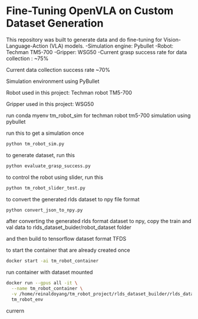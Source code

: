 # Fine-Tuning OpenVLA on Custom Dataset Generation

This repository was built to generate data and do fine-tuning for Vision-Language-Action (VLA) models.
-Simulation engine: Pybullet
-Robot: Techman TM5-700
-Gripper: WSG50
-Current grasp success rate for data collection : ~75%

Current data collection success rate ~70%

Simulation environment using PyBullet

Robot used in this project: Techman robot TM5-700

Gripper used in this project: WSG50

run conda myenv
tm_robot_sim for techman robot tm5-700 simulation using pybullet 

run this to get a simulation once
```bash
python tm_robot_sim.py
```

to generate dataset, run this
```bash
python evaluate_grasp_success.py
```

to control the robot using slider, run this
```bash
python tm_robot_slider_test.py
```

to convert the generated rlds dataset to npy file format
```bash
python convert_json_to_npy.py
```

after converting the generated rlds format dataset to npy, copy the train and val data to rlds_dataset_buider/robot_dataset folder

and then build to tensorflow dataset format TFDS


to start the container that are already created once
```bash
docker start -ai tm_robot_container
```

run container with dataset mounted
```bash
docker run --gpus all -it \
  --name tm_robot_container \
  -v /home/reinaldoyang/tm_robot_project/rlds_dataset_builder/rlds_dataset_npy:/workspace/rlds_dataset_npy \
  tm_robot_env
```
currern